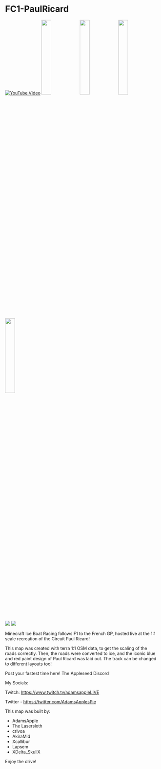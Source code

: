 # FC1-PaulRicard

[![YouTube Video][yt-thumbnail]][yt-vidlink]
<img src="https://user-images.githubusercontent.com/96582306/147456667-bce5acbd-8df7-490c-8eca-ccc76996d5c8.png" width="25%"></img><img src="https://user-images.githubusercontent.com/96582306/147494351-01d736ff-f1ce-4772-a6c4-bedb46b296ab.png" width="25%"></img><img src="https://user-images.githubusercontent.com/96582306/147494294-6bb363b3-baf5-466d-8ad4-b7f7863c21ac.png" width="25%"></img><img src="https://user-images.githubusercontent.com/96582306/147494253-09ed6aeb-fb54-4bac-8043-02cb883539be.png" width="25%"></img>

[![](https://img.shields.io/badge/-Direct%20Downlod-brightgreen?style=for-the-badge)][dl-latest] [![](https://img.shields.io/badge/-PlanetMinecraft-blue?style=for-the-badge&)][planetmc]

Minecraft Ice Boat Racing follows F1 to the French GP, hosted live at the 1:1 scale recreation of the Circuit Paul Ricard!

This map was created with terra 1:1 OSM data, to get the scaling of the roads correctly. Then, the roads were converted to ice, and the iconic blue and red paint design of Paul Ricard was laid out. The track can be changed to different layouts too!

Post your fastest time here! The Appleseed Discord

My Socials:

Twitch: https://www.twitch.tv/adamsappleLIVE

Twitter - https://twitter.com/AdamsApplesPie


This map was built by:

- AdamsApple
- The Lasersloth
- crivoa
- AkiraMid
- Xcallibur
- Lapsem
- XDelta_SkullX


Enjoy the drive!


[dl-latest]: https://github.com/FormulaCraftOne/FC1-PaulRicard/releases/latest/download/world.zip
[yt-vidlink]: https://www.youtube.com/watch?v=pn-gRr92ARQ
[yt-thumbnail]: https://img.youtube.com/vi/pn-gRr92ARQ/maxresdefault.jpg
[planetmc]: https://www.planetminecraft.com/project/f1-paul-ricard-france-1-1-scale-ice-boat-racing-edition/
